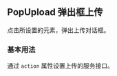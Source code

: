 <div class="demo-header">
<p class="overviewicon">
  <span class="wapi-form-popupload"/>
</p>

## PopUpload 弹出框上传

<nova-uxlink widget-name="Popupload"></nova-uxlink>

点击所设置的元素，弹出上传对话框。
</div>

### 基本用法

通过 `action` 属性设置上传的服务接口。

<nova-demo-view link="pop-upload/basic-usage.vue"></nova-demo-view>

<br>

<nova-attributes link="pop-upload"></nova-attributes>
